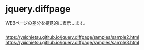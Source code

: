 # jquery.diffpage

WEBページの差分を視覚的に表示します。

## 

https://yuichietsu.github.io/jquery.diffpage/samples/sample2.html
https://yuichietsu.github.io/jquery.diffpage/samples/sample3.html
